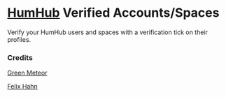 # [HumHub](https://www.humhub.com/en) Verified Accounts/Spaces

Verify your HumHub users and spaces with a verification tick on their profiles.

### Credits
[Green Meteor](https://github.com/GreenMeteor)

[Felix Hahn](https://github.com/felixhahnweilheim)

